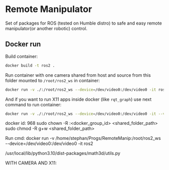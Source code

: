 # Remote Manipulator
Set of packages for ROS (tested on Humble distro) to safe and easy remote manipulator(or another robotic) control.


## Docker run
Build container:
```bash
docker build -t ros2 .
```

Run container with one camera shared from host and source from this folder mounted to `/root/ros2_ws` in container:
```bash
docker run -v ./:/root/ros2_ws --device=/dev/video0:/dev/video0 -it ros2
```

And if you want to run X11 apps inside docker (like `rqt_graph`) use next command to run container:
```bash
docker run -v ./:/root/ros2_ws --device=/dev/video0:/dev/video0 -it --volume="/tmp/.X11-unix:/tmp/.X11-unix:rw" --env="DISPLAY" --env="QT_X11_NO_MITSHM=1" ros2
```

docker id: 968
sudo chown -R :<docker_group_id> <shared_folder_path>
sudo chmod -R g+w <shared_folder_path>


Run cmd:
docker run -v /home/stephan/Progs/RemoteManip:/root/ros2_ws --device=/dev/video0:/dev/video0 -it ros2


/usr/local/lib/python3.10/dist-packages/math3d/utils.py

WITH CAMERA AND X11:
